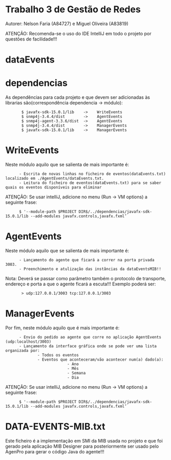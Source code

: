 # Trabalho 3 de Gestão de Redes

Autorer: Nelson Faria (A84727) e Miguel Oliveira (A83819)

ATENÇÃO: Recomenda-se o uso do IDE IntelliJ em todo o projeto por questões de facilidade!!!


# dataEvents


dependencias
=======

As dependências para cada projeto e que devem ser adicionadas às librarias são(correspondência dependencia -> módulo):

           $ javafx-sdk-15.0.1/lib    ->    WriteEvents
           $ snmp4j-3.4.4/dist        ->    AgentEvents
           $ snmp4j-agent-3.3.6/dist  ->    AgentEvents
           $ snmp4j-3.4.4/dist        ->    ManagerEvents
           $ javafx-sdk-15.0.1/lib    ->    ManagerEvents


WriteEvents
=======


Neste módulo aquilo que se salienta de mais importante é:

          - Escrita de novas linhas no ficheiro de eventos(dataEvents.txt) localizado em ./AgentEvents/dataEvents.txt.
          - Leitura do ficheiro de eventos(dataEvents.txt) para se saber quais os eventos disponíveis para eliminar


ATENÇÃO: Se usar intelliJ, adicione no menu (Run -> VM options) a seguinte frase:

          $ '--module-path $PROJECT DIR$/../dependencias/javafx-sdk-15.0.1/lib --add-modules javafx.controls,javafx.fxml’

AgentEvents
=======

Neste módulo aquilo que se salienta de mais importante é:

          - Lançamento do agente que ficará a correr na porta privada 3003.
          - Preenchimento e atulização das instâncias da dataEventsMIB!!

Nota: Deverá se passar como parâmetro também o protocolo de transporte, endereço e porta a que o agente ficará a escuta!!! Exemplo poderá ser:

           > udp:127.0.0.1/3003 tcp:127.0.0.1/3003


ManagerEvents
=======


Por fim, neste módulo aquilo que é mais importante é:

          - Envio do pedido ao agente que corre no aplicação AgentEvents (udp:localhost/3003)
          - Lançamento da interface gráfica onde se pode ver uma lista organizada por:
                  - Todos os eventos 
                  - Eventos que aconteceram/vão acontecer num(a) dado(a):
                               - Ano
                               - Mês
                               - Semana
                               - Dia

ATENÇÃO: Se usar intelliJ, adicione no menu (Run -> VM options) a seguinte frase:

          $ '--module-path $PROJECT DIR$/../dependencias/javafx-sdk-15.0.1/lib --add-modules javafx.controls,javafx.fxml’


DATA-EVENTS-MIB.txt
=======

Este ficheiro é a implementação em SMI da MIB usada no projeto e que foi gerado pela aplicação MIB Designer para posteriormente ser usado pelo AgenPro para gerar o código Java do agente!!!
